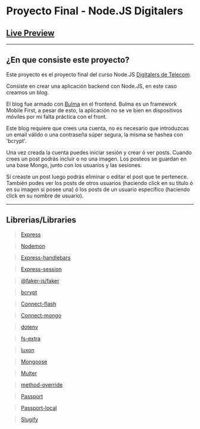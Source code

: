 # Proyecto Final - Node.JS Digitalers

## [Live Preview](https://final-project-8lrl.onrender.com/)
----------------------
## ¿En que consiste este proyecto?
Este proyecto es el proyecto final del curso Node.JS [Digitalers de Telecom](https://www.digitalers.com.ar/index.html#sobre-digitalers). 

Consiste en crear una aplicación backend con Node.JS, en este caso creamos un blog.

El blog fue armado con [Bulma](https://bulma.io/) en el frontend. Bulma es un framework Mobile First, a pesar de esto, la aplicación no se ve bien en dispositivos móviles por mi falta práctica con el front.

Este blog requiere que crees una cuenta, no es necesario que introduzcas un email válido o una contraseña súper segura, la misma se hashea con 'bcrypt'. 

Una vez creada la cuenta puedes iniciar sesión y crear ó ver posts. Cuando crees un post podrás incluir o no una imagen. Los posteos se guardan en una base Mongo, junto con los usuarios y las sesiones.

Sí creaste un post luego podrás eliminar o editar el post que te pertenece.
También podes ver los posts de otros usuarios (haciendo click en su título ó en su imagen si posee una) ó los posts de un usuario específico (haciendo click en su nombre de usuario).



-----------------------

## Librerias/Libraries

>[Express](https://www.npmjs.com/package/express)

>[Nodemon](https://www.npmjs.com/package/nodemon)

>[Express-handlebars](https://www.npmjs.com/package/express-handlebars)

>[Express-session](https://www.npmjs.com/package/express-session)

>[@faker-js/faker](https://www.npmjs.com/package/@faker-js/faker)

>[bcrypt](https://www.npmjs.com/package/bcrypt)

>[Connect-flash](https://www.npmjs.com/package/connect-flash)

>[Connect-mongo](https://www.npmjs.com/package/connect-mongo)

>[dotenv](https://www.npmjs.com/package/dotenv)

>[fs-extra](https://www.npmjs.com/package/fs-extra)

>[luxon](https://www.npmjs.com/package/luxon)

>[Mongoose](https://www.npmjs.com/package/mongoose)

>[Multer](https://www.npmjs.com/package/multer)

>[method-override](https://www.npmjs.com/package/method-override)

>[Passport](https://www.npmjs.com/package/passport)

>[Passport-local](https://www.npmjs.com/package/passport-local)

>[Slugify](https://www.npmjs.com/package/slugify)

